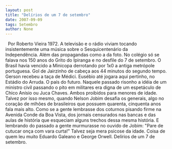 ```yaml
---
layout: post
title: "Delírios de um 7 de setembro"
date: 2007-09-09
tags: Setembro
author: None
---
```

&nbsp;
Por Roberto Vieira
1972. A televis&atilde;o e o r&aacute;dio viviam tocando insistentemente uma m&uacute;sica sobre o Sesquicenten&aacute;rio da Independ&ecirc;ncia.&nbsp;Al&eacute;m das propagandas como a da foto.
No col&eacute;gio s&oacute; se falava nos 150 anos do Grito do Ipiranga e no desfile do 7 de setembro.
O Brasil havia vencido a Minicopa derrotando por 1x0 a antiga metr&oacute;pole portuguesa. Gol de Jairzinho de cabe&ccedil;a aos 44 minutos do segundo tempo. Gerson recebeu a ta&ccedil;a de M&eacute;dici. Eus&eacute;bio at&eacute; jogara aqui pertinho, no Est&aacute;dio do Arruda.
O pa&iacute;s do futuro.
Naquele passado risonho a id&eacute;ia de um ministro civil passando o pito em militares era digna de um espet&aacute;culo de Chico An&iacute;sio ou Juca Chaves. Ambos proibidos para menores de idade.
Talvez por isso mesmo, quando Nelson Jobim desafia os generais, algo no cora&ccedil;&atilde;o de mlh&otilde;es de brasileiros que possuem quarenta, cinquenta anos fala mais alto.
Como se a gente lembrasse dos coturnos pisando firme na Avenida Conde da Boa Vista, dos jornais censurados nas bancas e das aulas de hist&oacute;ria que esqueciam alguns trechos dessa mesma hist&oacute;ria.
E lembrando do passado a gente murmurasse no ouvido de Jobim: &quot;Pare de cutucar on&ccedil;a com vara curta!&quot;
Talvez seja mera psicose da idade.&nbsp;Coisa de quem leu muito Eduardo Galeano e George Orwell. Del&iacute;rios de um 7 de setembro.
&nbsp; 